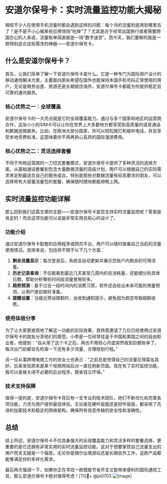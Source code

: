 # 安道尔保号卡：实时流量监控功能大揭秘

相信不少人在使用手机流量时都会遇到这样的问题：每个月的流量到底用到哪里去了？是不是不小心被某些应用悄悄“吃掉”了？尤其是对于经常出国旅行或者需要跨国办公的人来说，流量账单简直就是一场“数字迷宫”。而今天，我们要聊的就是一款特别适合这些需求的神器——安道尔保号卡。

## 什么是安道尔保号卡？

首先，让我们简单了解一下安道尔保号卡是什么。它是一种专门为国际用户设计的移动通信解决方案，主要面向那些希望在国外也能保持本国手机号码正常使用的用户。无论是商务出差、旅游还是长期居住海外，安道尔保号卡都能为你提供稳定且可靠的通讯服务。

### 核心优势之一：全球覆盖

安道尔保号卡的一大亮点就是它的全球覆盖能力。通过与多个国家和地区的运营商合作，这张小小的SIM卡可以让你在世界上大多数地方都享受到高质量的语音通话和数据连接服务。比如，在欧洲大部分国家，你可以轻松拨打和接听电话，并且享受本地资费标准，这意味着你不用再担心高昂的国际漫游费用。

### 核心优势之二：灵活选择套餐

不同于传统运营商的一刀切式套餐模式，安道尔保号卡提供了多种灵活的选择方案。从基础通话套餐到包含大量数据流量的高级计划，用户可以根据自己的实际需求来定制最适合自己的服务组合。特别是那些对数据流量有较高要求的朋友，可以选择带有大容量流量包的套餐，确保随时随地都能顺畅上网。

## 实时流量监控功能详解

那么回到我们这篇文章的主题——安道尔保号卡是否支持实时流量监控呢？答案是肯定的！而且这项功能可以说是非常实用且贴心的设计了。

### 功能介绍

通过安道尔保号卡配套的应用程序或网页平台，用户可以随时查看自己当前的流量使用情况。具体来说，包括但不限于以下几个方面：

1. **剩余流量显示**：每次登录后，系统会自动更新并展示您账户内剩余的可用流量。
2. **历史记录查询**：不仅能看到最近几天甚至几周内的总消耗量，还能细分到具体日期，帮助分析哪些时间段流量使用较多。
3. **趋势预测**：基于过去一段时间内的消费习惯，软件还会给出未来可能的用量预测，让用户提前做好准备。
4. **提醒设置**：当接近预设限额时，会收到通知提示，避免因为疏忽导致超额收费。

### 使用体验分享

为了让大家更直观地了解这一功能的实际效果，我特意邀请了几位已经使用过安道尔保号卡的朋友分享他们的感受。小李是一位经常往返于中国和美国之间的自由职业者，他提到：“自从用了这个卡之后，再也不用担心月底突然收到巨额账单了。每次出门前都会先检查一下还有多少流量，合理规划行程。”

另一位从事跨境电商工作的张女士也表示：“之前总是觉得自己的流量花得莫名其妙，后来发现原来是某个视频网站后台一直在刷新页面。现在有了实时监控功能，我可以直接关闭不必要的后台程序，既省钱又环保。”

### 技术支持保障

值得一提的是，安道尔保号卡背后有一支专业的技术团队，他们不断优化和完善各项功能，力求为用户提供最佳体验。无论是在硬件层面还是软件层面，都采用了先进的加密技术和稳定的网络架构，确保所有信息传输的安全性和准确性。

## 总结

综上所述，安道尔保号卡不仅具备强大的全球覆盖能力和灵活多样的套餐选择，更重要的是它还拥有非常实用的实时流量监控功能。这对于想要掌控自己流量支出的用户而言无疑是一个福音。无论你是偶尔出境游玩还是长期驻外工作，这款产品都能够满足你的多样化需求。

最后再次强调一下，如果你正在寻找一款既能节省开支又能带来便利的国际通信工具，那么安道尔保号卡绝对值得考虑！[TG💪+ @jx0703 ![Image](https://github.com/user-attachments/assets/dbca1d08-cadb-493c-b0ec-ad6f7a83f270)]